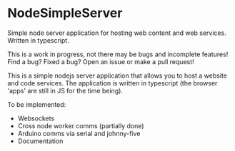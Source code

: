 # NodeSimpleServer
Simple node server application for hosting web content and web services. Written in typescript.

This is a work in progress, not there may be bugs and incomplete features! 
Find a bug? Fixed a bug? Open an issue or make a pull request!

This is a simple nodejs server application that allows you to host a website and code services.
The application is written in typescript (the browser 'apps' are still in JS for the time being).

To be implemented:
- Websockets 
- Cross node worker comms (partially done)
- Arduino comms via serial and johnny-five
- Documentation